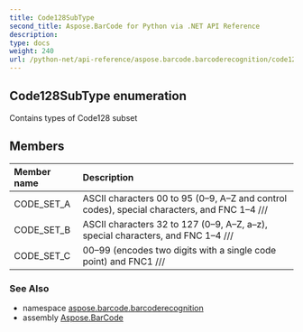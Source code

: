 ```yaml
---
title: Code128SubType
second_title: Aspose.BarCode for Python via .NET API Reference
description: 
type: docs
weight: 240
url: /python-net/api-reference/aspose.barcode.barcoderecognition/code128subtype/
---
```


## Code128SubType enumeration

Contains types of Code128 subset

## Members
| Member name | Description |
| :- | :- |
|CODE_SET_A|ASCII characters 00 to 95 (0–9, A–Z and control codes), special characters, and FNC 1–4 ///|
|CODE_SET_B|ASCII characters 32 to 127 (0–9, A–Z, a–z), special characters, and FNC 1–4 ///|
|CODE_SET_C|00–99 (encodes two digits with a single code point) and FNC1 ///|

### See Also

* namespace [aspose.barcode.barcoderecognition](/barcode/python-net/api-reference/aspose.barcode.barcoderecognition/)
* assembly [Aspose.BarCode](/barcode/python-net/api-reference/)

